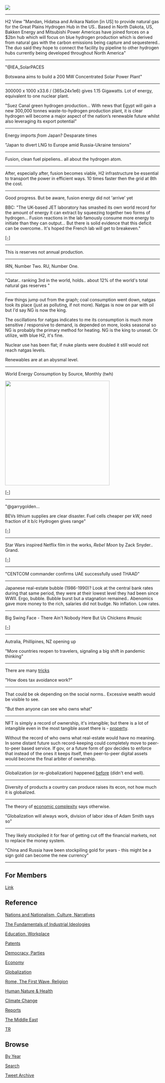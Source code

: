 <img src="https://drive.google.com/uc?export=view&id=1B2wf9R7AMH1d7Vw6e2mucLbIQ5NSjir7"/>

---

H2 View "Mandan, Hidatsa and Arikara Nation [in US] to provide natural
gas for the Great Plains Hydrogen Hub in the US.. Based in North
Dakota, US, Bakken Energy and Mitsubishi Power Americas have joined
forces on a $2bn hub which will focus on blue hydrogen production
which is derived from natural gas with the carbon emissions being
capture and sequestered.. The duo said they hope to connect the
facility by pipeline to other hydrogen hubs currently being developed
throughout North America"

---

"@IEA_SolarPACES

Botswana aims to build a 200 MW Concentrated Solar Power Plant"

---

300000 x 1000 x33.6 / (365x24x1e6) gives 1.15 Gigawatts. Lot of energy,
equivalent to one nuclear plant.

"Suez Canal green hydrogen production... With news that Egypt will
gain a new 300,000 tonnes waste-to-hydrogen production plant, it is
clear hydrogen will become a major aspect of the nation’s renewable
future whilst also leveraging its export potential"

---

Energy imports *from* Japan? Desparate times 

"Japan to divert LNG to Europe amid Russia-Ukraine tensions"

---

Fusion, clean fuel pipeliens.. all about the hydrogen atom.

---

After, especially after, fusion becomes viable, H2 infrastructure be
essential to transport the power in efficient ways. 10 times faster
then the grid at 8th the cost.

---

Good progress. But be aware, fusion energy did not 'arrive' yet

BBC: "The UK-based JET laboratory has smashed its own world record for
the amount of energy it can extract by squeezing together two forms of
hydrogen...  Fusion reactions in the lab famously consume more energy
to initiate than they can output... But there is solid evidence that
this deficit can be overcome.. It's hoped the French lab will get to
breakeven."

[[-]](https://www.bbc.co.uk/news/science-environment-60312633)

---

This is reserves not annual production. 

---

IRN, Number Two. RU, Number One. 

---

"Qatar.. ranking 3rd in the world, holds.. about 12% of the world's total natural gas reserves "

---

Few things jump out from the graph; coal consumption went down, natgas
took its place (just as polluting, if not more). Natgas is now on par
with oil but I'd say NG is now the king.

The oscillations for natgas indicates to me its consumption is much
more sensitive / responsive to demand, is depended on more, looks
seasonal so NG is probably the primary method for heating. NG is the
king to unseat. Or utilize, with blue H2, it's fine.

Nuclear use has been flat; if nuke plants were doubled it still
would not reach natgas levels.

Renewables are at an abysmal level. 

---

World Energy Consumption by Source, Monthly (twh)

<img width="340" src="https://pbs.twimg.com/media/FLQGtjrWUAIvLbw?format=png&name=small"/>

[[-]](2019/05/stats.md#engconsumption)

---

"@garrygolden...

BEVs lithium supplies are clear disaster. Fuel cells cheaper per
kW, need fraction of it b/c Hydrogen gives range"

[[-]](https://twitter.com/garrygolden/status/1491766941106724865)

---

Star Wars inspired Netflix film in the works, *Rebel Moon* by Zack
Snyder.. Grand.

[[-]](https://twitter.com/Variety/status/1491520292673388552)

---

"CENTCOM commander confirms UAE successfully used THAAD"

---

Japanese real-estate bubble (1986-1990)? Look at the central bank
rates during that same period, they were at their lowest level they
had been since WWII. Ergo, bubble. Bubble burst but a stagnation
remained.. Abenomics gave more money to the rich, salaries did not
budge. No inflation. Low rates.

---

Big Swing Face - There Ain't Nobody Here But Us Chickens \#music

[[-]](https://youtu.be/6QIiNhfnB4c)

---

Autralia, Phillipines, NZ opening up

"More countries reopen to travelers, signaling a big shift in pandemic
thinking"

---

There are many [tricks](2017/10/tax-avoidence-tricks.md)

"How does tax avoidance work?"

---

That could be ok depending on the social norms.. Excessive wealth
would be visible to see.

"But then anyone can see who owns what"

---

NFT is simply a record of ownership, it's intangible; but there is a
lot of intangible even in the most tangible asset there is -
[property](2008/03/revolutionary-wealth-toffler.md#intangible).

Without the record of who owns what real-estate would have no meaning.
In some distant future such record-keeping could completely move to
peer-to-peer based service. If gov, or a future form of gov
decides to enforce that instead of the ones it keeps itself, then
peer-to-peer digital assets would become the final arbiter of
ownership.

---

Globalization (or re-globalization) happened [before](2008/03/revolutionary-wealth-toffler.md#globalization)
(didn't end well).

---

Diversity of products a country can produce raises its econ, not how much it is globalized.

---

The theory of [economic complexity](2017/08/economic-complexity-hidalgo.md#global)
says otherwise.

"Globalization will always work, division of labor idea of Adam Smith says so"

---

They likely stockpiled it for fear of getting cut off the financial
markets, not to replace the money system.

"China and Russia have been stockpiling gold for years - this might be
a sign gold can become the new currency"

---

## For Members

[Link](https://thirdwave-members.herokuapp.com)

## Reference

[Nations and Nationalism, Culture, Narratives](/2013/02/nations-and-nationalism.md)

[The Fundamentals of Industrial Ideologies](/2011/04/fundamentals-of-industrial-ideologies.md)

[Education, Workplace](2017/09/education-workplace.md)

[Patents](/2018/09/patents.md)

[Democracy, Parties](/2016/11/democracy.md)

[Economy](/2018/05/economy.md)

[Globalization](/2018/09/globalization.md)

[Rome, The First Wave, Religion](/2017/12/rome.md)

[Human Nature & Health](/2020/07/human-nature.md)

[Climate Change](/2018/12/climate.md)

[Reports](/2019/05/reports.md)

[The Middle East](/2019/07/middleeast.md)

[TR](../tr)

## Browse

[By Year](years.md)

[Search](search.html)

[Tweet Archive](/tweets/README.md)


